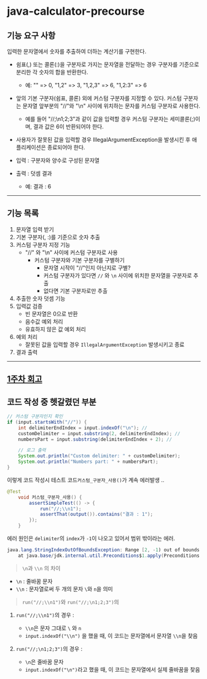 # java-calculator-precourse

## 기능 요구 사항

입력한 문자열에서 숫자를 추출하여 더하는 계산기를 구현한다.

- 쉼표(,) 또는 콜론(:)을 구분자로 가지는 문자열을 전달하는 경우 구분자를 기준으로 분리한 각 숫자의 합을 반환한다.
  - 예: "" => 0, "1,2" => 3, "1,2,3" => 6, "1,2:3" => 6
- 앞의 기본 구분자(쉼표, 콜론) 외에 커스텀 구분자를 지정할 수 있다. 커스텀 구분자는 문자열 앞부분의 "//"와 "\n" 사이에 위치하는 문자를 커스텀 구분자로 사용한다.
  - 예를 들어 "//;\n1;2;3"과 같이 값을 입력할 경우 커스텀 구분자는 세미콜론(;)이며, 결과 값은 6이 반환되어야 한다.
- 사용자가 잘못된 값을 입력할 경우 IllegalArgumentException을 발생시킨 후 애플리케이션은 종료되어야 한다.

- 입력 : 구분자와 양수로 구성된 문자열
- 출력 : 덧셈 결과 
  - 예: 결과 : 6

-----------

## 기능 목록 

1. 문자열 입력 받기
2. 기본 구분자(, :)를 기준으로 숫자 추출
3. 커스텀 구분자 지정 기능
    - "//" 와 "\n" 사이에 커스텀 구분자로 사용
      - 커스텀 구분자와 기본 구분자를 구별하기
        - 문자열 시작이 "//"인지 아닌지로 구별?
        - 커스텀 구분자가 있다면 `//` 와 `\n` 사이에 위치한 문자열을 구분자로 추출
        - 없다면 기본 구분자로만 추출
4. 추출한 숫자 덧셈 기능
5. 입력값 검증
    - 빈 문자열은 0으로 반환
    - 음수값 예외 처리
    - 유효하지 않은 값 예외 처리
6. 예외 처리
    - 잘못된 값을 입력할 경우 `IllegalArgumentException` 발생시키고 종료
7. 결과 출력

------------

## [1주차 회고](https://mandu98.tistory.com/8)

## 코드 작성 중 헷갈렸던 부분

```java
// 커스텀 구분자인지 확인
if (input.startsWith("//")) {
    int delimiterEndIndex = input.indexOf("\n"); //
    customDelimiter = input.substring(2, delimiterEndIndex); //
    numbersPart = input.substring(delimiterEndIndex + 2); //

    // 로그 출력
    System.out.println("Custom delimiter: " + customDelimiter);
    System.out.println("Numbers part: " + numbersPart);
}
```

이렇게 코드 작성시 테스트 코드`커스텀_구분자_사용()`가 계속 에러발생 ..

```java
@Test
    void 커스텀_구분자_사용() {
        assertSimpleTest(() -> {
            run("//;\\n1");
            assertThat(output()).contains("결과 : 1");
        });
    }
```

에러 원인은 `delimiter`의 `index`가 `-1`이 나오고 있어서 범위 밖이라는 에러.

```java
java.lang.StringIndexOutOfBoundsException: Range [2, -1) out of bounds for length 6
	at java.base/jdk.internal.util.Preconditions$1.apply(Preconditions.java:55)
```

> `\n`과 `\\n` 의 차이

* `\n` : 줄바꿈 문자
* `\\n` : 문자열로써 두 개의 문자 `\`와 `n`을 의미

> `run("//;\\n1")`와 `run("//;\n1;2;3")`의 

1. `run("//;\\n1")`의 경우 :
    
    * `\\n`은 문자 그대로 `\` 와 `n`
    * `input.indexOf("\\n")` 을 했을 때, 이 코드는 문자열에서 문자열 `\\n`을 찾음

2. `run("//;\n1;2;3")`의 경우 :
    
    * `\n`은 줄바꿈 문자
    * `input.indexOf("\n")`라고 했을 때, 이 코드는 문자열에서 실제 줄바꿈을 찾음


